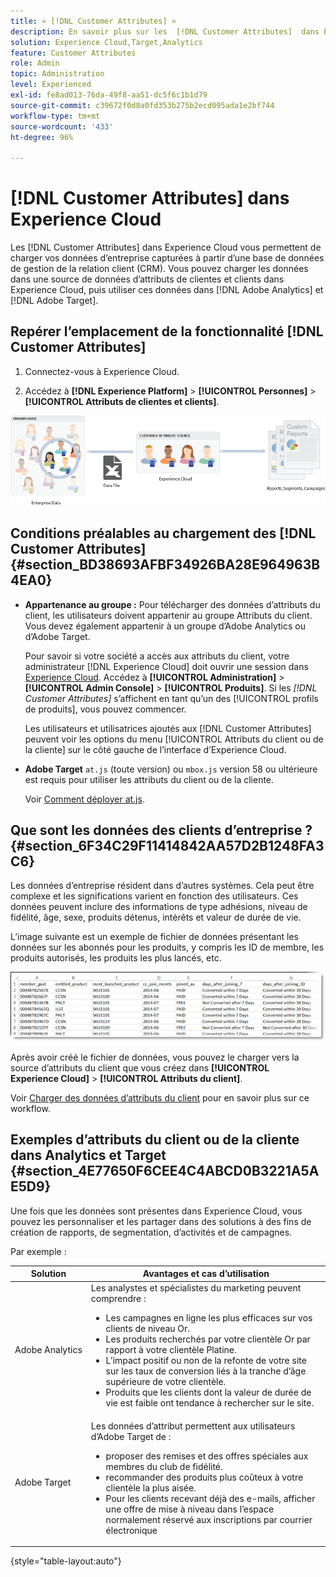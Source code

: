 ```yaml
---
title: « [!DNL Customer Attributes] »
description: En savoir plus sur les  [!DNL Customer Attributes]  dans Experience Cloud. Découvrez comment charger des données d’attributs du client ou de la cliente pour les utiliser dans Adobe Analytics et Adobe Target.
solution: Experience Cloud,Target,Analytics
feature: Customer Attributes
role: Admin
topic: Administration
level: Experienced
exl-id: fe8ad013-76da-49f8-aa51-dc5f6c1b1d79
source-git-commit: c39672f0d8a0fd353b275b2ecd095ada1e2bf744
workflow-type: tm+mt
source-wordcount: '433'
ht-degree: 96%

---
```


# [!DNL Customer Attributes] dans Experience Cloud

Les [!DNL Customer Attributes] dans Experience Cloud vous permettent de charger vos données d’entreprise capturées à partir d’une base de données de gestion de la relation client (CRM). Vous pouvez charger les données dans une source de données d’attributs de clientes et clients dans Experience Cloud, puis utiliser ces données dans [!DNL Adobe Analytics] et [!DNL Adobe Target].

## Repérer l’emplacement de la fonctionnalité [!DNL Customer Attributes]

1. Connectez-vous à Experience Cloud.

1. Accédez à **[!DNL Experience Platform]** > **[!UICONTROL Personnes]** > **[!UICONTROL Attributs de clientes et clients]**.

![Vue d’ensemble des attributs du client ou de la cliente](assets/custom_reports.png)

## Conditions préalables au chargement des [!DNL Customer Attributes] {#section_BD38693AFBF34926BA28E964963B4EA0}

* **Appartenance au groupe :** Pour télécharger des données d’attributs du client, les utilisateurs doivent appartenir au groupe Attributs du client. Vous devez également appartenir à un groupe d’Adobe Analytics ou d’Adobe Target.

  Pour savoir si votre société a accès aux attributs du client, votre administrateur [!DNL Experience Cloud] doit ouvrir une session dans [Experience Cloud](https://experience.adobe.com?lang=fr). Accédez à **[!UICONTROL Administration]** > **[!UICONTROL Admin Console]** > **[!UICONTROL Produits]**. Si les *[!DNL Customer Attributes]* s’affichent en tant qu’un des [!UICONTROL profils de produits], vous pouvez commencer.

  Les utilisateurs et utilisatrices ajoutés aux [!DNL Customer Attributes] peuvent voir les options du menu [!UICONTROL Attributs du client ou de la cliente] sur le côté gauche de l’interface d’Experience Cloud.

* **Adobe Target** `at.js` (toute version) ou `mbox.js` version 58 ou ultérieure est requis pour utiliser les attributs du client ou de la cliente.

  Voir [Comment déployer at.js](https://experienceleague.adobe.com/docs/target-dev/developer/client-side/overview.html).

## Que sont les données des clients d’entreprise ? {#section_6F34C29F11414842AA57D2B1248FA3C6}

Les données d’entreprise résident dans d’autres systèmes. Cela peut être complexe et les significations varient en fonction des utilisateurs. Ces données peuvent inclure des informations de type adhésions, niveau de fidélité, âge, sexe, produits détenus, intérêts et valeur de durée de vie.

L’image suivante est un exemple de fichier de données présentant les données sur les abonnés pour les produits, y compris les ID de membre, les produits autorisés, les produits les plus lancés, etc.

![En quoi consistent les données client d’entreprise ?](assets/01_crs_usecase.png)

Après avoir créé le fichier de données, vous pouvez le charger vers la source d’attributs du client que vous créez dans **[!UICONTROL Experience Cloud]** > **[!UICONTROL Attributs du client]**.

Voir [Charger des données d’attributs du client](t-crs-usecase.md) pour en savoir plus sur ce workflow.

## Exemples d’attributs du client ou de la cliente dans Analytics et Target {#section_4E77650F6CEE4C4ABCD0B3221A5AE5D9}

Une fois que les données sont présentes dans Experience Cloud, vous pouvez les personnaliser et les partager dans des solutions à des fins de création de rapports, de segmentation, d’activités et de campagnes.

Par exemple :

| Solution | Avantages et cas d’utilisation |
|--- |--- |
| Adobe Analytics | Les analystes et spécialistes du marketing peuvent comprendre :<ul><li>Les campagnes en ligne les plus efficaces sur vos clients de niveau Or.</li><li>Les produits recherchés par votre clientèle Or par rapport à votre clientèle Platine.</li><li>L’impact positif ou non de la refonte de votre site sur les taux de conversion liés à la tranche d’âge supérieure de votre clientèle.</li><li>Produits que les clients dont la valeur de durée de vie est faible ont tendance à rechercher sur le site.</li></ul> |
| Adobe Target | Les données d’attribut permettent aux utilisateurs d’Adobe Target de :<ul><li>proposer des remises et des offres spéciales aux membres du club de fidélité.</li><li>recommander des produits plus coûteux à votre clientèle la plus aisée.</li><li>Pour les clients recevant déjà des e-mails, afficher une offre de mise à niveau dans l’espace normalement réservé aux inscriptions par courrier électronique</li></ul> |

{style="table-layout:auto"}
